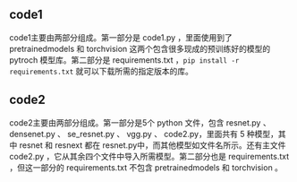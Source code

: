 ## code1

code1主要由两部分组成。第一部分是 code1.py ，里面使用到了 pretrainedmodels 和 torchvision 这两个包含很多现成的预训练好的模型的 pytroch 模型库。第二部分是 requirements.txt ，``pip install -r requirements.txt`` 就可以下载所需的指定版本的库。

## code2

code2主要由两部分组成。第一部分是5个 python 文件，包含 resnet.py 、 densenet.py 、 se_resnet.py 、 vgg.py 、 code2.py，里面共有 5 种模型，其中 resnet 和 resnext 都在 resnet.py中，而其他模型如文件名所示。还有主文件 code2.py ，它从其余四个文件中导入所需模型。第二部分也是 requirements.txt ，但这一部分的 requirements.txt 不包含 pretrainedmodels 和 torchvision 。